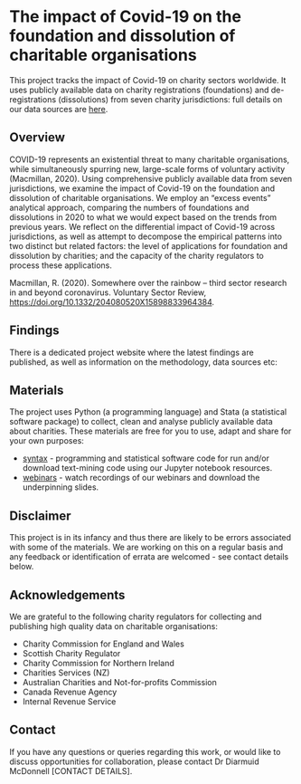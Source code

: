 # The impact of Covid-19 on the foundation and dissolution of charitable organisations

This project tracks the impact of Covid-19 on charity sectors worldwide. It uses publicly available data on charity registrations (foundations) and de-registrations (dissolutions) from seven charity jurisdictions: full details on our data sources are <a href="" target=_blank>here</a>.

## Overview

COVID-19 represents an existential threat to many charitable organisations, while simultaneously spurring new, large-scale forms of voluntary activity (Macmillan, 2020). Using comprehensive publicly available data from seven jurisdictions, we examine the impact of Covid-19 on the foundation and dissolution of charitable organisations. We employ an “excess events” analytical approach, comparing the numbers of foundations and dissolutions in 2020 to what we would expect based on the trends from previous years. We reflect on the differential impact of Covid-19 across jurisdictions, as well as attempt to decompose the empirical patterns into two distinct but related factors: the level of applications for foundation and dissolution by charities; and the capacity of the charity regulators to process these applications. 

Macmillan, R. (2020). Somewhere over the rainbow – third sector research in and beyond coronavirus. Voluntary Sector Review, https://doi.org/10.1332/204080520X15898833964384.

## Findings

There is a dedicated project website where the latest findings are published, as well as information on the methodology, data sources etc:

## Materials

The project uses Python (a programming language) and Stata (a statistical software package) to collect, clean and analyse publicly available data about charities. These materials are free for you to use, adapt and share for your own purposes:
* [syntax](./syntax) - programming and statistical software code for run and/or download text-mining code using our Jupyter notebook resources.
* [webinars](./webinars) - watch recordings of our webinars and download the underpinning slides.

## Disclaimer

This project is in its infancy and thus there are likely to be errors associated with some of the materials. We are working on this on a regular basis and any feedback or identification of errata are welcomed - see contact details below.

## Acknowledgements

We are grateful to the following charity regulators for collecting and publishing high quality data on charitable organisations:
* Charity Commission for England and Wales
* Scottish Charity Regulator
* Charity Commission for Northern Ireland
* Charities Services (NZ)
* Australian Charities and Not-for-profits Commission
* Canada Revenue Agency
* Internal Revenue Service

## Contact

If you have any questions or queries regarding this work, or would like to discuss opportunities for collaboration, please contact Dr Diarmuid McDonnell [CONTACT DETAILS].
